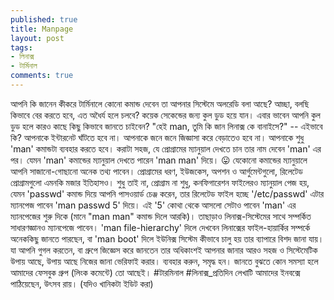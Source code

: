 ```yaml
---
published: true
title: Manpage
layout: post
tags:
- লিনাক্স
- টার্মিনাল
comments: true
---
```

আপনি কি জানেন কীকরে টার্মিনালে কোনো কমান্ড দেবেন তা আপনার সিস্টেমে অলরেডি বলা আছে?
আচ্ছা, বলছি কিভাবে বের করতে হবে, এত অধৈর্য হলে চলবে? কয়েক সেকেন্ডের জন্য কুল ডুড হয়ে যান। এবার ভাবেন আপনি কুল ডুড হলে কারও কাছে কিছু কিভাবে জানতে চাইবেন? "হেই man, তুমি কি জান লিনাক্স কে বানাইসে?" -- এইভাবে কি?
আপনাকে ইন্টারনেট ঘাঁটতে হবে না। আপনাকে জনে জনে জিজ্ঞাসা করে বেড়াতেও হবে না। আপনাকে শুধু 'man' কমান্ডটা ব্যবহার করতে হবে। করাটা সহজ, যে প্রোগ্রামের ম্যানুয়াল দেখতে চান তার নাম দেবেন 'man' এর পর। যেমন 'man' কমান্ডের ম্যানুয়াল দেখতে পারেন 'man man' দিয়ে। 😛
যেকোনো কমান্ডের ম্যানুয়ালে আপনি সাজানো-গোছানো অনেক তথ্য পাবেন। প্রোগ্রামের ধরণ, ইউজকেস, অপশন ও আর্গুমেন্টগুলো, রিলেটেড প্রোগ্রামগুলো এমনকি মজার ইতিহাসও। শুধু তাই না, প্রোগ্রাম না শুধু, কনফিগারেশন ফাইলেরও ম্যানুয়াল পেজ হয়, যেমন 'passwd' কমান্ড দিয়ে আপনি পাসওয়ার্ড চেঞ্জ করেন, তার রিলেটেড ফাইল হচ্ছে '/etc/passwd' এটার ম্যানপেজ পাবেন 'man passwd 5' দিয়ে। এই '5' কোথা থেকে আসলো সেটাও পাবেন 'man' এর ম্যানপেজের শুরু দিকে (মানে "man man" কমান্ড দিলে আরকি)। তাছাড়াও লিনাক্স-সিস্টেমের সাথে সম্পর্কিত সাধারণজ্ঞানও ম্যানপেজে পাবেন। 'man file-hierarchy' দিলে দেখবেন লিনাক্সের ফাইল-হায়ার্কির সম্পর্কে অনেককিছু জানতে পারছেন, বা 'man boot' দিলে ইউনিক্স সিস্টেম কীভাবে চালু হয় তার ব্যাপারে বিশদ জানা যায়।
যা আপনি গুগল করতেন, বা গ্রুপে জিজ্ঞেস করে জানতেন তার অধিকাংশই আপনার জানার আরও সহজ ও সিস্টেমেটিক উপায় আছে, উপায় আছে নিজের জানা ভেরিফাই করার। ব্যবহার করুন, সমৃদ্ধ হন। জানতে বুঝতে কোন সমস্যা হলে আমাদের ফেসবুক গ্রুপ (লিংক কমেন্টে) তো আছেই।
‪#‎টারমিনাল‬
‪#‎লিনাক্স_প্রতিদিন‬
লেখাটি আমাদের ইনবক্সে পাঠিয়েছেন, উৎসব রায়। (যদিও খানিকটা ইডিট করা)
